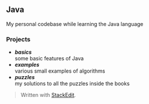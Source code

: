## Java
<p>My personal codebase while learning the Java language</p>
<h3 id="projects">Projects</h3>
<ul>
<li><em><strong>basics</strong></em><br>
some basic features of Java</li>
<li><em><strong>examples</strong></em><br>
various small examples of algorithms</li>
<li><em><strong>puzzles</strong></em><br>
my solutions to all the puzzles inside the books</li>
</ul>
<blockquote>
<p>Written with <a href="https://stackedit.io/">StackEdit</a>.</p>
</blockquote>
